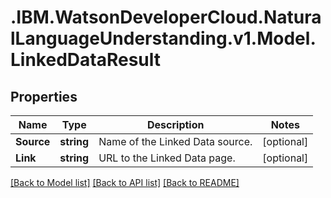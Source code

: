 # .IBM.WatsonDeveloperCloud.NaturalLanguageUnderstanding.v1.Model.LinkedDataResult
## Properties

Name | Type | Description | Notes
------------ | ------------- | ------------- | -------------
**Source** | **string** | Name of the Linked Data source. | [optional] 
**Link** | **string** | URL to the Linked Data page. | [optional] 

[[Back to Model list]](../README.md#documentation-for-models) [[Back to API list]](../README.md#documentation-for-api-endpoints) [[Back to README]](../README.md)

